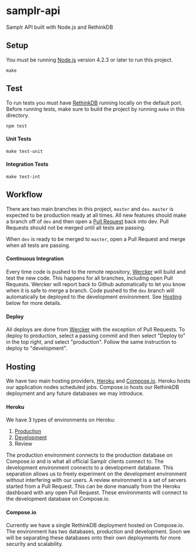 samplr-api
==========

Samplr API built with Node.js and RethinkDB

## Setup
You must be running [Node.js](https://nodejs.org/en/) version 4.2.3 or later to run this project.
```
make
```

## Test
To run tests you must have [RethinkDB](http://rethinkdb.com/docs/install/) running locally on the default port. Before running tests, make sure to build the project by running `make` in this directory.
```
npm test
```

#### Unit Tests
```
make test-unit
```

#### Integration Tests
```
make test-int
```

## Workflow
There are two main branches in this project, `master` and `dev`. `master` is expected to be production ready at all times. All new features should make a branch off of `dev` and then open a [Pull Request](https://developer.github.com/v3/pulls/) back into dev. Pull Requests should not be merged until all tests are passing.

When `dev` is ready to be merged to `master`, open a Pull Request and merge when all tests are passing.

#### Continuous Integration
Every time code is pushed to the remote repository, [Wercker](https://app.wercker.com/#applications/5649495fcf52f280570cbc8e) will build and test the new code. This happens for all branches, including open Pull Requests. Wercker will report back to Github automatically to let you know when it is safe to merge a branch. Code pushed to the `dev` branch will automatically be deployed to the development environment. See [Hosting](#hosting) below for more details.

#### Deploy
All deploys are done from [Wercker](https://app.wercker.com/#applications/5649495fcf52f280570cbc8e) with the exception of Pull Requests. To deploy to production, select a passing commit and then select "Deploy to" in the top right, and select "production". Follow the same instruction to deploy to "development".

## Hosting
We have two main hosting providers, [Heroku](https://www.heroku.com) and [Compose.io](https://www.compose.io). Heroku hosts our application nodes scheduled jobs. Compose.io hosts our RethinkDB deployment and any future databases we may introduce.

#### Heroku
We have 3 types of environments on Heroku:

1. [Production](https://samplr-api-prod.herokuapp.com)
2. [Development](https://samplr-api-dev.herokuapp.com)
3. Review

The production environment connects to the production database on Compose.io and is what all official Samplr clients connect to. The development environment connects to a development database. This separation allows us to freely experiment on the development environment without interfering with our users. A review environment is a set of servers started from a Pull Request. This can be done manually from the Heroku dashboard with any open Pull Request. These environments will connect to the development database on Compose.io.

#### Compose.io
Currently we have a single RethinkDB deployment hosted on Compose.io. The environment has two databases, production and development. Soon we will be separating these databases onto their own deployments for more security and scalability.

